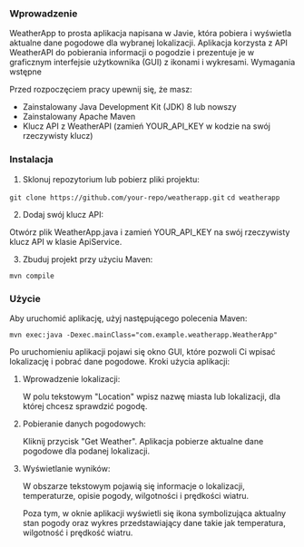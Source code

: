 ### Wprowadzenie

WeatherApp to prosta aplikacja napisana w Javie, która pobiera i wyświetla aktualne dane pogodowe dla wybranej lokalizacji. Aplikacja korzysta z API WeatherAPI do pobierania informacji o pogodzie i prezentuje je w graficznym interfejsie użytkownika (GUI) z ikonami i wykresami.
Wymagania wstępne

Przed rozpoczęciem pracy upewnij się, że masz:
- Zainstalowany Java Development Kit (JDK) 8 lub nowszy
- Zainstalowany Apache Maven
- Klucz API z WeatherAPI (zamień YOUR_API_KEY w kodzie na swój rzeczywisty klucz)

### Instalacja

1. Sklonuj repozytorium lub pobierz pliki projektu:

`git clone https://github.com/your-repo/weatherapp.git`
`cd weatherapp`

2. Dodaj swój klucz API:

Otwórz plik WeatherApp.java i zamień YOUR_API_KEY na swój rzeczywisty klucz API w klasie ApiService.

3. Zbuduj projekt przy użyciu Maven:

`mvn compile`

### Użycie

Aby uruchomić aplikację, użyj następującego polecenia Maven:

`mvn exec:java -Dexec.mainClass="com.example.weatherapp.WeatherApp"`

Po uruchomieniu aplikacji pojawi się okno GUI, które pozwoli Ci wpisać lokalizację i pobrać dane pogodowe.
Kroki użycia aplikacji:

1. Wprowadzenie lokalizacji:

    W polu tekstowym "Location" wpisz nazwę miasta lub lokalizacji, dla której chcesz sprawdzić pogodę.

2. Pobieranie danych pogodowych:

    Kliknij przycisk "Get Weather". Aplikacja pobierze aktualne dane pogodowe dla podanej lokalizacji.

3. Wyświetlanie wyników:

    W obszarze tekstowym pojawią się informacje o lokalizacji, temperaturze, opisie pogody, wilgotności i prędkości wiatru.

    Poza tym, w oknie aplikacji wyświetli się ikona symbolizująca aktualny stan pogody oraz wykres przedstawiający dane takie jak temperatura, wilgotność i prędkość wiatru.